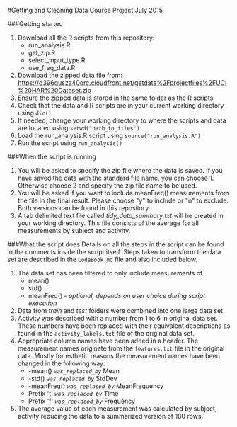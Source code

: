 #Getting and Cleaning Data Course Project
July 2015

###Getting started
1. Download all the R scripts from this repository:
    * run_analysis.R
    * get_zip.R
    * select_input_type.R
    * use_freq_data.R
2. Download the zipped data file from: https://d396qusza40orc.cloudfront.net/getdata%2Fprojectfiles%2FUCI%20HAR%20Dataset.zip
3. Ensure the zipped data is stored in the same folder as the R scripts
4. Check that the data and R scripts are in your current working directory using `dir()`
5. If needed, change your working directory to where the scripts and data are located using `setwd("path_to_files")`
6. Load the run_analysis.R script using `source("run_analysis.R")`
7. Run the script using `run_analysis()`

###When the script is running
1. You will be asked to specify the zip file where the data is saved. If you have saved the data with the standard file name, you can choose 1. Otherwise choose 2 and specify the zip file name to be used.
2. You will be asked if you want to include meanFreq() measurements from the file in the final result. Please choose "y" to include or "n" to exclude. Both versions can be found in this repository.
3. A tab delimited text file called *tidy_data_summary.txt* will be created in your working directory. This file consists of the average for all measurements by subject and activity.

###What the script does
Details on all the steps in the script can be found in the comments inside the script itself. Steps taken to transform the data set are described in the `CodeBook.md` file and also included below.

1. The data set has been filtered to only include measurements of
    * mean()
    * std()
    * meanFreq() - *optional, depends on user choice during script execution*
2. Data from *train* and *test* folders were combined into one large data set
3. Activity was described with a number from 1 to 6 in original data set. These numbers have been replaced with their equivalent descriptions as found in the `activity_labels.txt` file of the original data set.
4. Appropriate column names have been added in a header. The measurement names originate from the `features.txt` file in the original data. Mostly for esthetic reasons the measurement names have been changed in the following way:
    * -mean() *`was_replaced_by`* Mean
    * -std() *`was_replaced_by`* StdDev
    * -meanFreq() *`was_replaced_by`* MeanFrequency
    * Prefix 't' *`was_replaced_by`* Time
    * Prefix 'f' *`was_replaced_by`* Frequency
5. The average value of each measurement was calculated by subject, activity reducing the data to a summarized version of 180 rows.